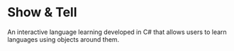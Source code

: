 # Show & Tell

An interactive language learning developed in C# that allows users to learn languages using objects around them.
